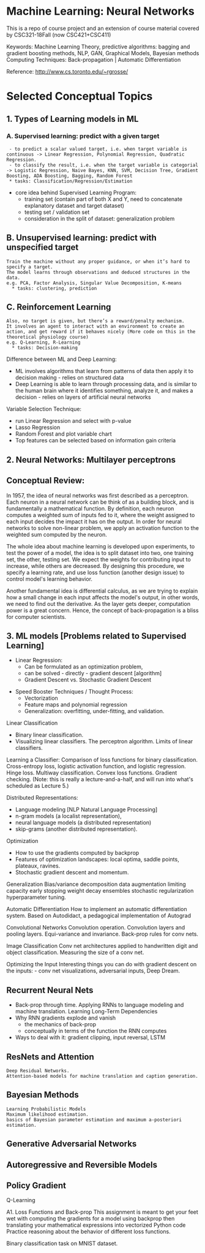 # Machine Learning: Neural Networks
This is a repo of course project and an extension of course material covered by CSC321-18Fall (now CSC421+CSC411)

Keywords: Machine Learning Theory, predictive algorithms: bagging and gradient boosting methods, NLP, GAN, Graphical Models, Bayesian methods
Computing Techniques: Back-propagation | Automatic Differentiation

Reference: http://www.cs.toronto.edu/~rgrosse/

# Selected Conceptual Topics

## 1. Types of Learning models in ML
### A. Supervised learning:  predict with a given target
     - to predict a scalar valued target, i.e. when target variable is continuous -> Linear Regression, Polynomial Regression, Quadratic Regression.
     - to classify the result, i.e. when the target variable is categorial -> Logistic Regression, Naive Bayes, KNN, SVM, Decision Tree, Gradient Boosting, ADA Boosting, Bagging, Random Forest
     * tasks: Classification/Regression/Estimation

  - core idea behind Supervised Learning Program:
    - training set (contain part of both X and Y, need to concatenate explanatory dataset and target dataset)
    - testing set / validation set
    * consideration in the split of dataset: generalization problem

  ## B. Unsupervised learning: predict with unspecified target
	Train the machine without any proper guidance, or when it’s hard to specify a target.
	The model learns through observations and deduced structures in the data.
	e.g. PCA, Factor Analysis, Singular Value Decomposition, K-means
      * tasks: clustering, prediction	

  ## C. Reinforcement Learning
	Also, no target is given, but there’s a reward/penalty mechanism. 
	It involves an agent to interact with an environment to create an action, and get reward if it behaves nicely (More code on this in the theoretical physiology course)
	e.g. Q-Learning, R-Learning
      * tasks: Decision-making

Difference between ML and Deep Learning:
- ML involves algorithms that learn from patterns of data then apply it to decision making - relies on structured data
- Deep Learning is able to learn through processing data, and is similar to the human brain where it identifies something, analyze it, and makes a decision - relies on layers of artificial neural networks

Variable Selection Technique:
- run Linear Regression and select with p-value
- Lasso Regression
- Random Forest and plot variable chart
- Top features can be selected based on information gain criteria 

## 2. Neural Networks: Multilayer perceptrons
## Conceptual Review:
In 1957, the idea of neural networks was first described as a perceptron.
Each neuron in a neural network can be think of as a building block, and is fundamentally a mathematical function. 
By definition, each neuron computes a weighted sum of inputs fed to it, where the weight assigned to each input decides the impact it has on the output. 
In order for neural networks to solve non-linear problem, we apply an activation function to the weighted sum computed by the neuron. 

The whole idea about machine learning is developed upon experiments, to test the power of a model, the idea is to split dataset into two, one training set, the other, testing set. We expect the weights for contributing input to increase, while others are decreased. By designing this procedure, we specify a learning rate, and use loss function (another design issue) to control model's learning behavior.

Another fundamental idea is differential calculus, as we are trying to explain how a small change in each input affects the model's output, in other words, we need to find out the derivative. As the layer gets deeper, computation power is a great concern. Hence, the concept of back-propagation is a bliss for computer scientists.

## 3. ML models [Problems related to Supervised Learning]
  - Linear Regression: 
      - Can be formulated as an optimization problem, 
      - can be solved
                - directly
                - gradient descent [algorithm]
      - Gradient Descent vs. Stochastic Gradient Descent

* Speed Booster Techniques / Thought Process:
  - Vectorization
  - Feature maps and polynomial regression
  - Generalization: overfitting, under-fitting, and validation.

Linear Classification
- Binary linear classification. 
- Visualizing linear classifiers. The perceptron algorithm. Limits of linear classifiers.

Learning a Classifier: Comparison of loss functions for binary classification. Cross-entropy loss, logistic activation function, and logistic regression. Hinge loss. Multiway classification. Convex loss functions. Gradient checking. (Note: this is really a lecture-and-a-half, and will run into what's scheduled as Lecture 5.)


Distributed Representations: 
  - Language modeling [NLP Natural Language Processing]
  - n-gram models (a localist representation), 
  - neural language models (a distributed representation)
  - skip-grams (another distributed representation).

Optimization
  - How to use the gradients computed by backprop
  - Features of optimization landscapes: local optima, saddle points, plateaux, ravines. 
  - Stochastic gradient descent and momentum.

Generalization
    Bias/variance decomposition 
    data augmentation
    limiting capacity
    early stopping
    weight decay 
    ensembles
    stochastic regularization
    hyperparameter tuning.

Automatic Differentiation
    How to implement an automatic differentiation system. 
    Based on Autodidact, a pedagogical implementation of Autograd

Convolutional Networks
    Convolution operation. 
    Convolution layers and pooling layers. 
    Equi-variance and invariance. 
    Back-prop rules for conv nets.

Image Classification
    Conv net architectures applied to handwritten digit and object classification. 
    Measuring the size of a conv net.

Optimizing the Input
    Interesting things you can do with gradient descent on the inputs: 
     - conv net visualizations, adversarial inputs, Deep Dream.

## Recurrent Neural Nets
  - Back-prop through time. Applying RNNs to language modeling and machine translation.
Learning Long-Term Dependencies
  - Why RNN gradients explode and vanish
    - the mechanics of back-prop
    - conceptually in terms of the function the RNN computes 
  - Ways to deal with it: gradient clipping, input reversal, LSTM

## ResNets and Attention
    Deep Residual Networks. 
    Attention-based models for machine translation and caption generation.

## Bayesian Methods
    Learning Probabilistic Models
    Maximum likelihood estimation. 
    basics of Bayesian parameter estimation and maximum a-posteriori estimation.

## Generative Adversarial Networks

## Autoregressive and Reversible Models

## Policy Gradient
   Q-Learning

A1. Loss Functions and Back-prop
   This assignment is meant to get your feet wet with computing the gradients for a model using backprop
   then translating your mathematical expressions into vectorized Python code
   Practice reasoning about the behavior of different loss functions.
   
   Binary classification task on MNIST dataset. 

